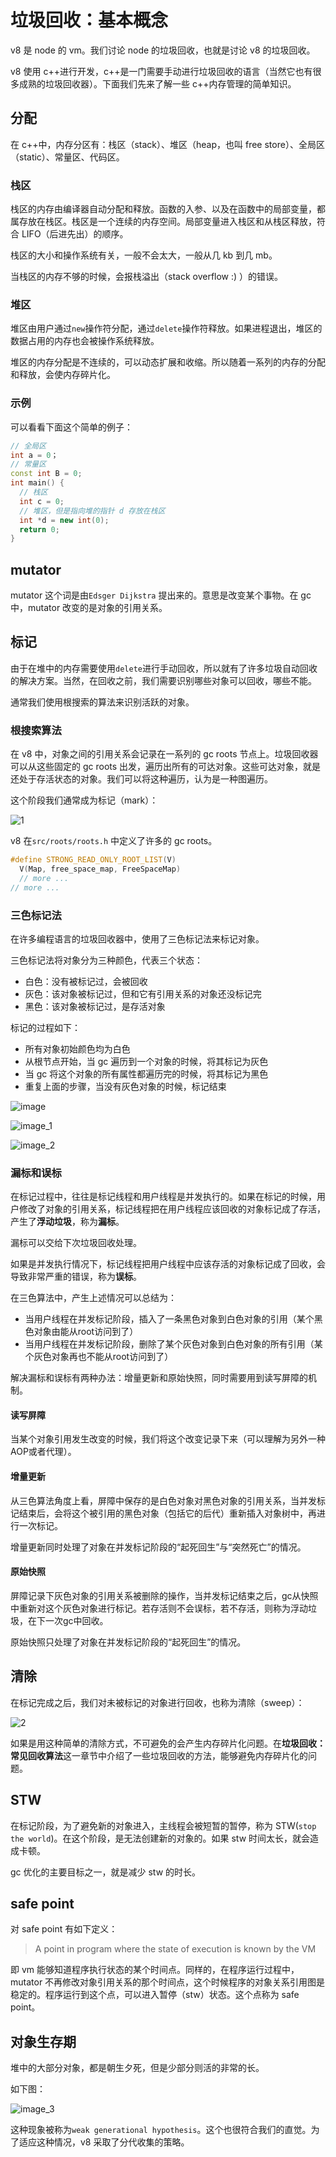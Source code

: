 # 垃圾回收：基本概念

v8 是 node 的 vm。我们讨论 node 的垃圾回收，也就是讨论 v8 的垃圾回收。

v8 使用 c++进行开发，c++是一门需要手动进行垃圾回收的语言（当然它也有很多成熟的垃圾回收器）。下面我们先来了解一些 c++内存管理的简单知识。

## 分配

在 c++中，内存分区有：栈区（stack）、堆区（heap，也叫 free store）、全局区（static）、常量区、代码区。

### 栈区

栈区的内存由编译器自动分配和释放。函数的入参、以及在函数中的局部变量，都属存放在栈区。栈区是一个连续的内存空间。局部变量进入栈区和从栈区释放，符合 LIFO（后进先出）的顺序。

栈区的大小和操作系统有关，一般不会太大，一般从几 kb 到几 mb。

当栈区的内存不够的时候，会报栈溢出（stack overflow :) ）的错误。

### 堆区

堆区由用户通过`new`操作符分配，通过`delete`操作符释放。如果进程退出，堆区的数据占用的内存也会被操作系统释放。

堆区的内存分配是不连续的，可以动态扩展和收缩。所以随着一系列的内存的分配和释放，会使内存碎片化。

### 示例

可以看看下面这个简单的例子：

```C++
// 全局区
int a = 0；
// 常量区
const int B = 0;
int main() {
  // 栈区
  int c = 0;
  // 堆区，但是指向堆的指针 d 存放在栈区
  int *d = new int(0);
  return 0;
}
```

## mutator

mutator 这个词是由`Edsger Dijkstra` 提出来的。意思是改变某个事物。在 gc 中，mutator 改变的是对象的引用关系。

## 标记

由于在堆中的内存需要使用`delete`进行手动回收，所以就有了许多垃圾自动回收的解决方案。当然，在回收之前，我们需要识别哪些对象可以回收，哪些不能。

通常我们使用根搜索的算法来识别活跃的对象。

### 根搜索算法

在 v8 中，对象之间的引用关系会记录在一系列的 gc roots 节点上。垃圾回收器可以从这些固定的 gc roots 出发，遍历出所有的可达对象。这些可达对象，就是还处于存活状态的对象。我们可以将这种遍历，认为是一种图遍历。

这个阶段我们通常成为标记（mark）：

![1](../assets/1.png)

v8 在`src/roots/roots.h` 中定义了许多的 gc roots。

```C++
#define STRONG_READ_ONLY_ROOT_LIST(V)                                          \
  V(Map, free_space_map, FreeSpaceMap)                                         \
  // more ...
// more ...

```

### 三色标记法

在许多编程语言的垃圾回收器中，使用了三色标记法来标记对象。

三色标记法将对象分为三种颜色，代表三个状态：

- 白色：没有被标记过，会被回收
- 灰色：该对象被标记过，但和它有引用关系的对象还没标记完
- 黑色：该对象被标记过，是存活对象

标记的过程如下：

- 所有对象初始颜色均为白色
- 从根节点开始，当 gc 遍历到一个对象的时候，将其标记为灰色
- 当 gc 将这个对象的所有属性都遍历完的时候，将其标记为黑色
- 重复上面的步骤，当没有灰色对象的时候，标记结束

![image](../assets/image-6569427.png)

![image_1](../assets/image_1-6569456.png)

![image_2](../assets/image_2-6569456.png)

### 漏标和误标

在标记过程中，往往是标记线程和用户线程是并发执行的。如果在标记的时候，用户修改了对象的引用关系，标记线程把在用户线程应该回收的对象标记成了存活，产生了**浮动垃圾**，称为**漏标**。

漏标可以交给下次垃圾回收处理。

如果是并发执行情况下，标记线程把用户线程中应该存活的对象标记成了回收，会导致非常严重的错误，称为**误标**。

在三色算法中，产生上述情况可以总结为：

- 当用户线程在并发标记阶段，插入了一条黑色对象到白色对象的引用（某个黑色对象由能从root访问到了）
- 当用户线程在并发标记阶段，删除了某个灰色对象到白色对象的所有引用（某个灰色对象再也不能从root访问到了）

解决漏标和误标有两种办法：增量更新和原始快照，同时需要用到读写屏障的机制。

#### 读写屏障

当某个对象引用发生改变的时候，我们将这个改变记录下来（可以理解为另外一种AOP或者代理）。

#### 增量更新

从三色算法角度上看，屏障中保存的是白色对象对黑色对象的引用关系，当并发标记结束后，会将这个被引用的黑色对象（包括它的后代）重新插入对象树中，再进行一次标记。

增量更新同时处理了对象在并发标记阶段的“起死回生”与“突然死亡”的情况。

#### 原始快照

屏障记录下灰色对象的引用关系被删除的操作，当并发标记结束之后，gc从快照中重新对这个灰色对象进行标记。若存活则不会误标，若不存活，则称为浮动垃圾，在下一次gc中回收。

原始快照只处理了对象在并发标记阶段的“起死回生”的情况。

## 清除

在标记完成之后，我们对未被标记的对象进行回收，也称为清除（sweep）：

![2](../assets/2.png)

如果是用这种简单的清除方式，不可避免的会产生内存碎片化问题。在**垃圾回收：常见回收算法**这一章节中介绍了一些垃圾回收的方法，能够避免内存碎片化的问题。

## STW

在标记阶段，为了避免新的对象进入，主线程会被短暂的暂停，称为 STW(`stop the world`)。在这个阶段，是无法创建新的对象的。如果 stw 时间太长，就会造成卡顿。

gc 优化的主要目标之一，就是减少 stw 的时长。

## safe point

对 safe point 有如下定义：

> A point in program where the state of execution is known by the VM

即 vm 能够知道程序执行状态的某个时间点。同样的，在程序运行过程中，mutator 不再修改对象引用关系的那个时间点，这个时候程序的对象关系引用图是稳定的。程序运行到这个点，可以进入暂停（stw）状态。这个点称为 safe point。

## 对象生存期

堆中的大部分对象，都是朝生夕死，但是少部分则活的非常的长。

如下图：

![image_3](../assets/image_3-6569502.png)

这种现象被称为`weak generational hypothesis`。这个也很符合我们的直觉。为了适应这种情况，v8 采取了分代收集的策略。
